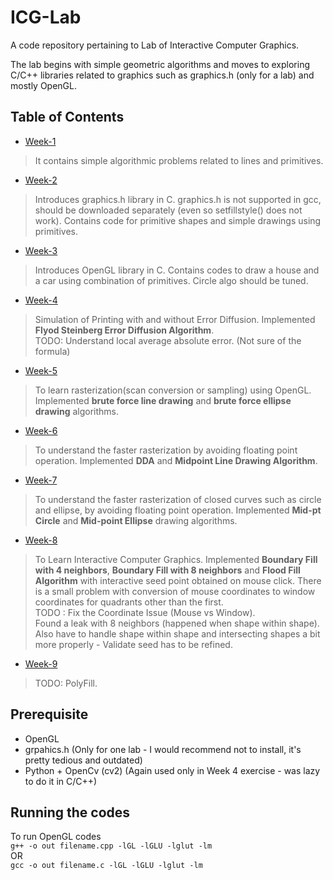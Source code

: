 # ICG-Lab
A code repository pertaining to Lab of Interactive Computer Graphics.

The lab begins with simple geometric algorithms and moves to exploring C/C++ libraries related to graphics such as graphics.h (only for a lab) and mostly OpenGL.

## Table of Contents

* [Week-1](Week1/)
> It contains simple algorithmic problems related to lines and primitives.

* [Week-2](Week2/)
> Introduces graphics.h library in C. graphics.h is not supported in gcc, should be downloaded separately (even so setfillstyle() does not work). Contains code for primitive shapes and simple drawings using primitives.

* [Week-3](Week3/)
> Introduces OpenGL library in C. Contains codes to draw a house and a car using combination of primitives. Circle algo should be tuned.

* [Week-4](Week4/)
> Simulation of Printing with and without Error Diffusion. Implemented **Flyod Steinberg Error Diffusion Algorithm**. <br />
> TODO: Understand local average absolute error. (Not sure of the formula)

* [Week-5](Week5/)
> To learn rasterization(scan conversion or sampling) using OpenGL. Implemented **brute force line drawing** and **brute force ellipse drawing** algorithms.

* [Week-6](Week6/)
> To understand the faster rasterization by avoiding floating point operation. Implemented **DDA** and **Midpoint Line Drawing Algorithm**.

* [Week-7](Week7/)
> To understand the faster rasterization  of closed curves such as circle and ellipse, by avoiding floating point operation. Implemented **Mid-pt Circle** and **Mid-point Ellipse** drawing algorithms.

* [Week-8](Week8/)
> To Learn Interactive Computer Graphics. Implemented **Boundary Fill with 4 neighbors**, **Boundary Fill with 8 neighbors** and **Flood Fill Algorithm** with interactive seed point obtained on mouse click. There is a small problem with conversion of mouse coordinates to window coordinates for quadrants other than the first.  <br />
> TODO : Fix the Coordinate Issue (Mouse vs Window). <br />
> Found a leak with 8 neighbors (happened when shape within shape). Also have to handle shape within shape and intersecting shapes a bit more properly - Validate seed has to be refined.

* [Week-9](Week9/)
> TODO: PolyFill.


## Prerequisite
* OpenGL
* grpahics.h (Only for one lab - I would recommend not to install, it's pretty tedious and outdated)
* Python + OpenCv (cv2) (Again used only in Week 4 exercise - was lazy to do it in C/C++)

## Running the codes

To run OpenGL codes <br />
```g++ -o out filename.cpp -lGL -lGLU -lglut -lm```  <br />
OR <br />
```gcc -o out filename.c -lGL -lGLU -lglut -lm```


